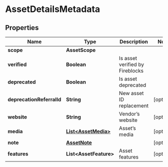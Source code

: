 

# AssetDetailsMetadata


## Properties

| Name | Type | Description | Notes |
|------------ | ------------- | ------------- | -------------|
|**scope** | **AssetScope** |  |  |
|**verified** | **Boolean** | Is asset verified by Fireblocks |  |
|**deprecated** | **Boolean** | Is asset deprecated |  |
|**deprecationReferralId** | **String** | New asset ID replacement |  [optional] |
|**website** | **String** | Vendor’s website |  [optional] |
|**media** | [**List&lt;AssetMedia&gt;**](AssetMedia.md) | Asset’s media |  [optional] |
|**note** | [**AssetNote**](AssetNote.md) |  |  [optional] |
|**features** | **List&lt;AssetFeature&gt;** | Asset features |  [optional] |



